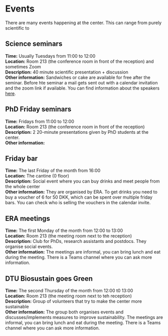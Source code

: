 # Events
There are many events happening at the center. This can range from purely scientific to 

## Science seminars
**Time:** Usually Tuesdays from 11:00 to 12:00  
**Location:** Room 213 (the conference room in front of the reception) and sometimes Zoom  
**Description:** 40 minute scientific presentation + discussion  
**Other information:** Sandwiches or cake are available for free after the seminar. Before hte seminar a mail gets sent out with a calendar invitation and the zoom link if available. You can find information about the speakers [here](https://dtudk.sharepoint.com/:x:/r/sites/DTUBiosustain/_layouts/15/Doc.aspx?sourcedoc=%7B5D218F9D-D530-4161-BCCA-F80883C5C174%7D&file=Science%20Seminars%20&%20Sandwiches%20-%20Schedule%20.xlsx=&wdLOR=cB3548AAF-B3A3-461A-A4AF-C95EF66FF456&action=default&mobileredirect=true).

## PhD Friday seminars
**Time:** Fridays from 11:00 to 12:00  
**Location:** Room 213 (the conference room in front of the reception)  
**Description:** 2 20-minute presentations given by PhD students at the center.  
**Other information:**  

## Friday bar
**Time:** The last Friday of the month from 16:00  
**Location:** The cantine (0 floor)  
**Description:** Social event where you can buy drinks and meet people from the whole center  
**Other information:** They are organised by ERA. To get drinks you need to buy a voucher of 6 for 50 DKK, which can be spent over multiple friday bars. You can check who is selling the vouchers in the calendar invite.  

## ERA meetings
**Time:** The first Monday of the month from 12:00 to 13:00  
**Location:** Room 213 (the meeting room next to the reception)  
**Description:** Club for PhDs, research assistants and postdocs. They organise social events.  
**Other information:** The meetings are informal, you can bring lunch and eat during the meeting. There is a Teams channel where you can ask more information.  

## DTU Biosustain goes Green
**Time:** The second Thursday of the month from 12:00 t0 13:00  
**Location:** Room 213 (the meeting room next to teh reception)  
**Description:** Group of volunteers that try to make the center more sustainable  
**Other information:** The group both organises events and discusses/implements measures to improve sustainability. The meetings are informal, you can bring lunch and eat during the meeting. There is a Teams channel where you can ask more information.  
